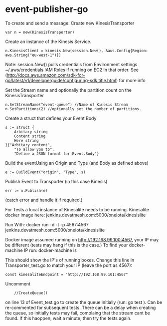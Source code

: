 # event-publisher-go

To create and send a message:
Create new KinesisTransporter
    
    var n = new(KinesisTransporter)
Create an instance of the Kinesis Service. 

    n.KinesisClient = kinesis.New(session.New(), &aws.Config{Region: aws.String("eu-west-1")})

Note: session.New() pulls credentials from 
    Environment settings 
    ~/.aws/credentials 
    IAM Roles if running on EC2 
In that order. See (http://docs.aws.amazon.com/sdk-for-go/latest/v1/developerguide/configuring-sdk.title.html) for more info

Set the Stream name and optionally the partition count on the KinesisTransporter

    n.SetStreamName("event-queue") //Name of Kinesis Stream
    n.SetPartitions(2) //optionally set the number of partitions.
Create a struct that defines your Event Body

    s := struct {
        Arbitary string
        Content string
        Here string
    }{"Arbitary content",
        "To allow you to",
        "Define a JSON format for Event.Body"}

Build the eventUsing an Origin and Type (and Body as defined above)

    e := BuildEvent("origin", "Type", s)

Publish Event to Transporter (in this case Kinesis)

    err := n.Publish(e)

(catch error and handle it if required.)

For Tests a local instance of Kinesalite needs to be running. 
Kinesalite docker image here: jenkins.devatmesh.com:5000/oneiota/kinesislite

Run With: docker run -d -t -p 4567:4567 jenkins.devatmesh.com:5000/oneiota/kinesislite

Docker image assumed running on http://192.168.99.100:4567, your IP may be different (tests may hang if this is the case.)
To find your docker-machine IP run: 
docker-machine ls

This should show the IP's of running boxes. 
Change this line in Transporter_test.go to match your IP (leave the port as 4567):

    const kinesaliteEndpoint = "http://192.168.99.101:4567"


Uncomment   
    
        //CreateQueue() 

on line 13 of Event_test.go to create the queue initially (run: go test ). Can be re-commented for subsequent tests.
There can be a delay when creating the queue, so initially tests may fail, complaing that the stream cant be found. 
If this haoppen, wait a minute, then try the tests again.  






